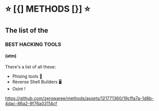 <H1>   ⭐ [{] METHODS [}] ⭐  </H1>
<h2>     The list of the  </h2>
<h3>   BEST HACKING TOOLS  </h3>
<h4>         (atm)        </h4>

There's a list of all these:
- Phising tools 🎣
- Reverse Shell Builders 🖥️
- Osint !



https://github.com/zerowaree/methods/assets/121771360/19cffa7a-1d8b-4dac-86a2-9f76a03114cf

